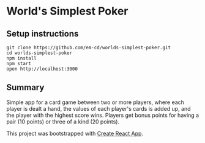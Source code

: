 # World's Simplest Poker

## Setup instructions

```shell
git clone https://github.com/em-cd/worlds-simplest-poker.git
cd worlds-simplest-poker
npm install
npm start
open http://localhost:3000
```

## Summary

Simple app for a card game between two or more players, where each player is dealt a hand, the values of each player's cards is added up, and the player with the highest score wins. Players get bonus points for having a pair (10 points) or three of a kind (20 points).

This project was bootstrapped with [Create React App](https://github.com/facebookincubator/create-react-app).